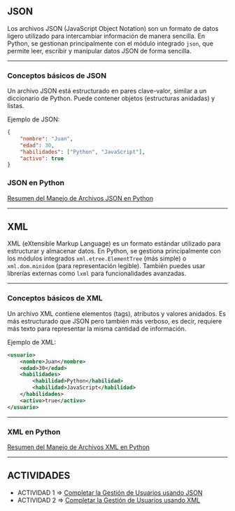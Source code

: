 ## JSON

Los archivos JSON (JavaScript Object Notation) son un formato de datos ligero utilizado para intercambiar información de manera sencilla. 
En Python, se gestionan principalmente con el módulo integrado `json`, que permite leer, escribir y manipular datos JSON de forma sencilla.

---

### **Conceptos básicos de JSON**

Un archivo JSON está estructurado en pares clave-valor, similar a un diccionario de Python. Puede contener objetos (estructuras anidadas) y listas.

Ejemplo de JSON:
```json
{
    "nombre": "Juan",
    "edad": 30,
    "habilidades": ["Python", "JavaScript"],
    "activo": true
}
```

### **JSON en Python**

[Resumen del Manejo de Archivos JSON en Python](JSON_Python.md)

---

## XML

XML (eXtensible Markup Language) es un formato estándar utilizado para estructurar y almacenar datos. 
En Python, se gestiona principalmente con los módulos integrados `xml.etree.ElementTree` (más simple) o `xml.dom.minidom` (para representación legible). 
También puedes usar librerías externas como `lxml` para funcionalidades avanzadas.

---

### **Conceptos básicos de XML**

Un archivo XML contiene elementos (tags), atributos y valores anidados. Es más estructurado que JSON pero también más verboso, es decir, requiere más texto para representar la misma cantidad de información.

Ejemplo de XML:
```xml
<usuario>
    <nombre>Juan</nombre>
    <edad>30</edad>
    <habilidades>
        <habilidad>Python</habilidad>
        <habilidad>JavaScript</habilidad>
    </habilidades>
    <activo>true</activo>
</usuario>
```

---

### **XML en Python**

[Resumen del Manejo de Archivos XML en Python](XML_Python.md)

---

## ACTIVIDADES

- ACTIVIDAD 1 => [Completar la Gestión de Usuarios usando JSON](ACTIVIDAD_JSON.md)
- ACTIVIDAD 2 => [Completar la Gestión de Usuarios usando XML](ACTIVIDAD_XML.md)
